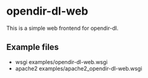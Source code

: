 
# opendir-dl-web

This is a simple web frontend for opendir-dl.

## Example files

* wsgi examples/opendir-dl-web.wsgi
* apache2 examples/apache2_opendir-dl-web.wsgi
